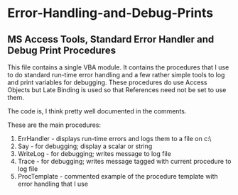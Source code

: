 # Error-Handling-and-Debug-Prints
## MS Access Tools, Standard Error Handler and Debug Print Procedures

This file contains a single VBA module. It contains the procedures that I use to do standard run-time error handling and a few rather simple tools to log and print variables for debugging. These procedures do use Access Objects but Late Binding is used so that References need not be set to use them.

The code is, I think pretty well documented in the comments.

These are the main procedures:
1. ErrHandler - displays run-time errors and logs them to a file on c:\
1. Say - for debugging; display a scalar or string
1. WriteLog - for debugging; writes message to log file
1. Trace - for debugging; writes message tagged with current procedure to log file
1. ProcTemplate - commented example of the procedure template with error handling that I use
